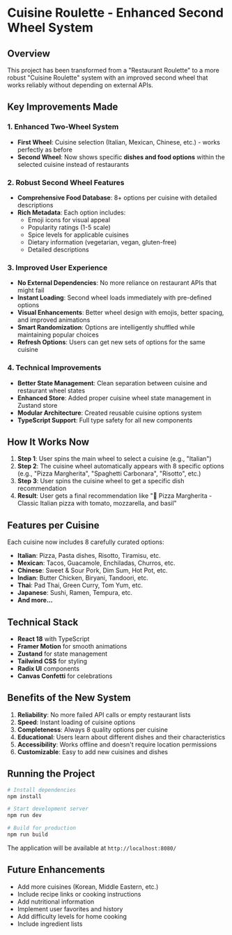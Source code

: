 # Cuisine Roulette - Enhanced Second Wheel System

## Overview
This project has been transformed from a "Restaurant Roulette" to a more robust "Cuisine Roulette" system with an improved second wheel that works reliably without depending on external APIs.

## Key Improvements Made

### 1. **Enhanced Two-Wheel System**
- **First Wheel**: Cuisine selection (Italian, Mexican, Chinese, etc.) - works perfectly as before
- **Second Wheel**: Now shows specific **dishes and food options** within the selected cuisine instead of restaurants

### 2. **Robust Second Wheel Features**
- **Comprehensive Food Database**: 8+ options per cuisine with detailed descriptions
- **Rich Metadata**: Each option includes:
  - Emoji icons for visual appeal
  - Popularity ratings (1-5 scale)
  - Spice levels for applicable cuisines
  - Dietary information (vegetarian, vegan, gluten-free)
  - Detailed descriptions

### 3. **Improved User Experience**
- **No External Dependencies**: No more reliance on restaurant APIs that might fail
- **Instant Loading**: Second wheel loads immediately with pre-defined options
- **Visual Enhancements**: Better wheel design with emojis, better spacing, and improved animations
- **Smart Randomization**: Options are intelligently shuffled while maintaining popular choices
- **Refresh Options**: Users can get new sets of options for the same cuisine

### 4. **Technical Improvements**
- **Better State Management**: Clean separation between cuisine and restaurant wheel states
- **Enhanced Store**: Added proper cuisine wheel state management in Zustand store
- **Modular Architecture**: Created reusable cuisine options system
- **TypeScript Support**: Full type safety for all new components

## How It Works Now

1. **Step 1**: User spins the main wheel to select a cuisine (e.g., "Italian")
2. **Step 2**: The cuisine wheel automatically appears with 8 specific options (e.g., "Pizza Margherita", "Spaghetti Carbonara", "Risotto", etc.)
3. **Step 3**: User spins the cuisine wheel to get a specific dish recommendation
4. **Result**: User gets a final recommendation like "🍕 Pizza Margherita - Classic Italian pizza with tomato, mozzarella, and basil"

## Features per Cuisine

Each cuisine now includes 8 carefully curated options:

- **Italian**: Pizza, Pasta dishes, Risotto, Tiramisu, etc.
- **Mexican**: Tacos, Guacamole, Enchiladas, Churros, etc.
- **Chinese**: Sweet & Sour Pork, Dim Sum, Hot Pot, etc.
- **Indian**: Butter Chicken, Biryani, Tandoori, etc.
- **Thai**: Pad Thai, Green Curry, Tom Yum, etc.
- **Japanese**: Sushi, Ramen, Tempura, etc.
- **And more...**

## Technical Stack

- **React 18** with TypeScript
- **Framer Motion** for smooth animations
- **Zustand** for state management
- **Tailwind CSS** for styling
- **Radix UI** components
- **Canvas Confetti** for celebrations

## Benefits of the New System

1. **Reliability**: No more failed API calls or empty restaurant lists
2. **Speed**: Instant loading of cuisine options
3. **Completeness**: Always 8 quality options per cuisine
4. **Educational**: Users learn about different dishes and their characteristics
5. **Accessibility**: Works offline and doesn't require location permissions
6. **Customizable**: Easy to add new cuisines and dishes

## Running the Project

```bash
# Install dependencies
npm install

# Start development server
npm run dev

# Build for production
npm run build
```

The application will be available at `http://localhost:8080/`

## Future Enhancements

- Add more cuisines (Korean, Middle Eastern, etc.)
- Include recipe links or cooking instructions
- Add nutritional information
- Implement user favorites and history
- Add difficulty levels for home cooking
- Include ingredient lists
